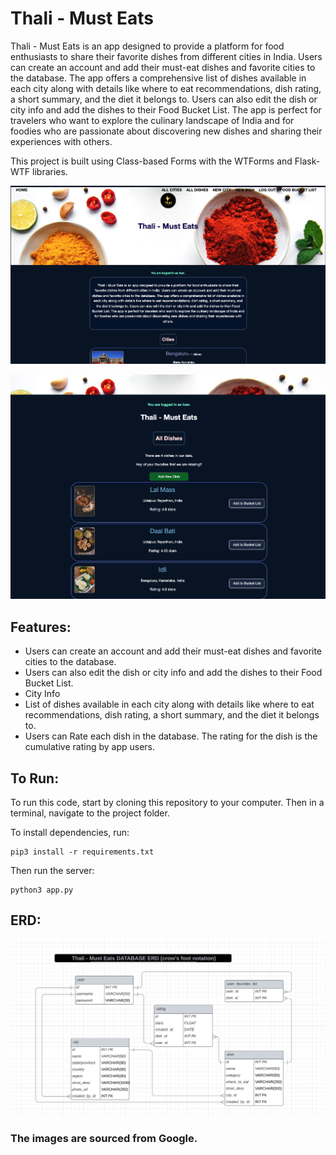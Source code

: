 # Thali - Must Eats

Thali - Must Eats is an app designed to provide a platform for food enthusiasts to share their favorite dishes from different cities in India. Users can create an account and add their must-eat dishes and favorite cities to the database. The app offers a comprehensive list of dishes available in each city along with details like where to eat recommendations, dish rating, a short summary, and the diet it belongs to. Users can also edit the dish or city info and add the dishes to their Food Bucket List. The app is perfect for travelers who want to explore the culinary landscape of India and for foodies who are passionate about discovering new dishes and sharing their experiences with others.

This project is built using Class-based Forms with the WTForms and Flask-WTF libraries.

![Thali - Must Eats Home Page](./app_homepage.png)

![All Dishes Page](./dish_homepage.png)

## Features:
- Users can create an account and add their must-eat dishes and favorite cities to the database.
- Users can also edit the dish or city info and add the dishes to their Food Bucket List.
- City Info
- List of dishes available in each city along with details like where to eat recommendations, dish rating, a short summary, and the diet it belongs to.
- Users can Rate each dish in the database. The rating for the dish is the cumulative rating by app users.

## To Run:
To run this code, start by cloning this repository to your computer. Then in a terminal, navigate to the project folder.

To install dependencies, run:

```
pip3 install -r requirements.txt
```

Then run the server:

```
python3 app.py
```

## ERD:
![App ERD](./Thali-ERD.png)
### The images are sourced from Google.